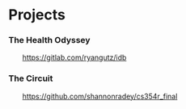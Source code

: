 # Projects

### The Health Odyssey 
&nbsp;&nbsp;&nbsp;&nbsp;&nbsp;&nbsp; https://gitlab.com/ryangutz/idb


### The Circuit
&nbsp;&nbsp;&nbsp;&nbsp;&nbsp;&nbsp; https://github.com/shannonradey/cs354r_final
